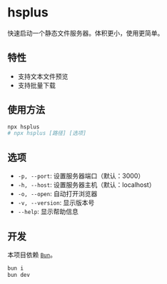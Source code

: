 # hsplus

快速启动一个静态文件服务器。体积更小，使用更简单。

## 特性

- 支持文本文件预览
- 支持批量下载

## 使用方法

```bash
npx hsplus
# npx hsplus [路径] [选项]
```

## 选项

- `-p, --port`: 设置服务器端口（默认：3000）
- `-h, --host`: 设置服务器主机（默认：localhost）
- `-o, --open`: 自动打开浏览器
- `-v, --version`: 显示版本号
- `--help`: 显示帮助信息

## 开发

本项目依赖 [`Bun`](https://bun.sh)。

```bash
bun i
bun dev
```
